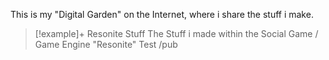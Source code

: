 This is my "Digital Garden" on the Internet, where i share the stuff i make.

> [!example]+ Resonite Stuff 
> The Stuff i made within the Social Game / Game Engine "Resonite" 
Test
/pub